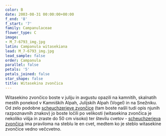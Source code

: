 ```yaml
---
color: B
date: 2003-08-31 00:00:00+00:00
f_end: '8'
f_start: '7'
family: Campanulaceae
flower_type: C
image:
- M_7-6793_img.jpg
latin: Campanula witasekiana
lead: M_7-6793_img.jpg
lead_sample: false
order: Campanula
parallel: false
petals: '5'
petals_joined: false
star_shape: false
title: Witasekina zvončica
---
```

Witasekino zvončico boste v juliju in avgustu opazili na kamnitih, skalnatih mestih ponekod v Kamniških Alpah, Julijskih Alpah (Vogel) in na Snežniku. Od zelo podobne [scheuchzerjeve zvončice](../campanulascheuchzeri/) (tam boste našli tudi opis njunih razpoznavnih znakov) jo boste ločili po velikosti (witasekina zvončica je nekoliko višja in zraste do 50 cm visoko) ter številu cvetov - [scheuchzerjeva zvončica](../campanulascheuchzeri/) ima praviloma na steblu le en cvet, medtem ko je steblo witasekine zvončice vedno večcvetno.
